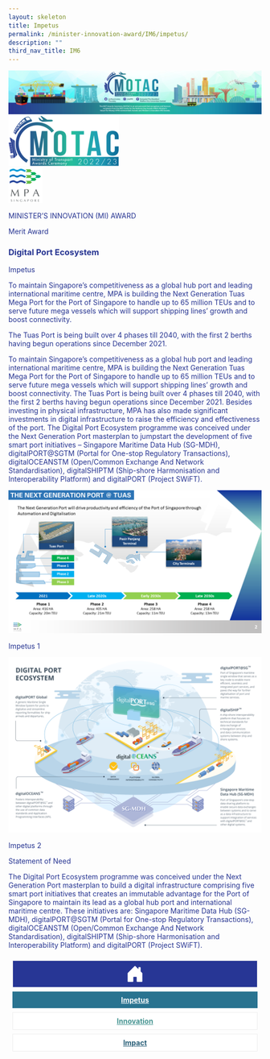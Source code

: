 ```yaml
---
layout: skeleton
title: Impetus
permalink: /minister-innovation-award/IM6/impetus/
description: ""
third_nav_title: IM6
---
```

<style type="text/css">
    .text-pri {
      color: #273592;
    }

    .nav-tabs {
      border-bottom: none !important;
      overflow: hidden !important;
    }

    .nav-link {
      margin: 8px !important;
      border-radius: 0px !important;
      font-weight: 700 !important;
      padding: 0.5rem 2.8rem !important;
    }

    .link-home {
      border: 1px solid #eee !important;
      color: #fff !important;
      background: rgb(39, 54, 149) !important;
      display: flex;
      justify-content: center;
      align-items: center;
    }

    .link-project {
      border: 1px solid #eee !important;
      color: rgb(83, 114, 122) !important;
      background-color: #fff !important;
      display: flex;
      justify-content: center;
      align-items: center;
    }

    .link-project.active {
      border: none !important;
      color: #fff !important;
      background: rgb(41, 115, 144) !important;
    }

    .link-solution {
      border: 1px solid #eee !important;
      color: rgb(69, 148, 145) !important;
      background-color: #fff !important;
      display: flex;
      justify-content: center;
      align-items: center;
    }

    .link-solution.active {
      border: none !important;
      color: #fff !important;
      background: rgb(34, 155, 189) !important;
    }

    .link-impact {
      border: 1px solid #eee !important;
      color: rgb(41, 95, 120) !important;
      background-color: #fff !important;
      display: flex;
      justify-content: center;
      align-items: center;
    }

    .link-impact.active {
      border: none !important;
      color: #fff !important;
      background: rgb(10, 91, 142) !important;
    }
  </style>
<img src="/images/hero.png" class="w-100"  alt="hero"/>
  <div class="container-fluid py-5 card-bg text-pri my-5">
    <div class="row">
      <div class="col-sm-12 pt-4 pb-3 text-center">
        <img src="/images/Logos/MOTAC_header.png" alt="motac logo" class="img-fluid" />
      </div>
    </div>
    <div class="row border border-4 border-info">
      <div class="col-sm-4 py-3 text-center d-flex flex-column align-items-center justify-content-center">
        <img src="/images/Logos/MPA.png" class="img-fluid" alt="MPA" />
      </div>
      <div class="col-sm-8 py-3 text-center bg-primary d-flex justify-content-center flex-column aligin-items-center">
        <p class="mb-1 text-light font-weight-bold raleway-font"> MINISTER’S INNOVATION (MI) AWARD </p>
        <p class="mb-0 distinguished-award">Merit Award</p>
      </div>
    </div>
    <div class="row">
      <div class="col-12 py-3">
        <h3 class="text-center font-weight-bold">Digital Port Ecosystem</h3>
      </div>
      <div class="col-sm-12 text-center py-2 my-2 bg-heading">
        <p class="mb-0 h3 font-weight-bold text-uppercase text-light"> Impetus </p>
      </div>
      <div class="col-sm-12">
        <div class="row py-2">
          <div class="col-sm-8 p-2">
            <p class="mb-2"> To maintain Singapore’s competitiveness as a global hub port and leading international maritime centre, MPA is building the Next Generation Tuas Mega Port for the Port of Singapore to handle up to 65 million TEUs and to serve future mega vessels which will support shipping lines’ growth and boost connectivity. </p>
            <p class="mb-2"> The Tuas Port is being built over 4 phases till 2040, with the first 2 berths having begun operations since December 2021. </p>
            <p class="mb-2"> To maintain Singapore’s competitiveness as a global hub port and leading international maritime centre, MPA is building the Next Generation Tuas Mega Port for the Port of Singapore to handle up to 65 million TEUs and to serve future mega vessels which will support shipping lines’ growth and boost connectivity. The Tuas Port is being built over 4 phases till 2040, with the first 2 berths having begun operations since December 2021. Besides investing in physical infrastructure, MPA has also made significant investments in digital infrastructure to raise the efficiency and effectiveness of the port. The Digital Port Ecosystem programme was conceived under the Next Generation Port masterplan to jumpstart the development of five smart port initiatives – Singapore Maritime Data Hub (SG-MDH), digitalPORT@SGTM (Portal for One-stop Regulatory Transactions), digitalOCEANSTM (Open/Common Exchange And Network Standardisation), digitalSHIPTM (Ship-shore Harmonisation and Interoperability Platform) and digitalPORT (Project SWiFT). </p>
          </div>
          <div class="col-sm-4 py-2 text-center">
            <img src="/images/MI/IM6/next_gen_tuas_port.png" class="img-fluid mb-3" alt="" />
            <p class="mb-3 font-weight-light">Impetus 1</p>
            <img src="/images/MI/IM6/digital_port_ecosystem_iconic photo.png" class="img-fluid mb-3" alt="" />
            <p class="mb-3 font-weight-light">Impetus 2</p>
          </div>
        </div>
      </div>
    </div>
    <div class="row">
      <div class="col-sm-12 text-center py-2 my-2 bg-heading">
        <p class="mb-0 h3 font-weight-bold text-light text-uppercase"> Statement of Need </p>
      </div>
      <div class="col-sm-12 py-2">
        <p class="font-weight-bold text-pri"> The Digital Port Ecosystem programme was conceived under the Next Generation Port masterplan to build a digital infrastructure comprising five smart port initiatives that creates an immutable advantage for the Port of Singapore to maintain its lead as a global hub port and international maritime centre. These initiatives are: Singapore Maritime Data Hub (SG-MDH), digitalPORT@SGTM (Portal for One-stop Regulatory Transactions), digitalOCEANSTM (Open/Common Exchange And Network Standardisation), digitalSHIPTM (Ship-shore Harmonisation and Interoperability Platform) and digitalPORT (Project SWiFT). </p>
      </div>
    </div>
    <nav>
      <div class="nav nav-tabs nav-fill" id="nav-tab" role="tablist">
        <a class="nav-link text-uppercase link-home text-decoration-none" id="nav-home-tab" href="/minister-innovation-award/IM6/home/">
          <svg xmlns="http://www.w3.org/2000/svg" width="36" height="36" fill="currentColor" class="bi bi-house-door-fill" viewBox="0 0 16 16">
            <path d="M6.5 14.5v-3.505c0-.245.25-.495.5-.495h2c.25 0 .5.25.5.5v3.5a.5.5 0 0 0 .5.5h4a.5.5 0 0 0 .5-.5v-7a.5.5 0 0 0-.146-.354L13 5.793V2.5a.5.5 0 0 0-.5-.5h-1a.5.5 0 0 0-.5.5v1.293L8.354 1.146a.5.5 0 0 0-.708 0l-6 6A.5.5 0 0 0 1.5 7.5v7a.5.5 0 0 0 .5.5h4a.5.5 0 0 0 .5-.5Z" />
          </svg>
        </a>
        <a class="nav-link active link-project text-decoration-none text-uppercase" id="nav-project-tab" href="/minister-innovation-award/IM6/impetus/"> Impetus </a>
        <a class="nav-link link-solution text-decoration-none text-uppercase" id="nav-solution-tab" href="/minister-innovation-award/IM6/innovation/"> Innovation</a>
        <a class="nav-link link-impact text-decoration-none text-uppercase" id="nav-impact-tab" href="/minister-innovation-award/IM6/impact/"> Impact</a>
      </div>
    </nav>
  </div>